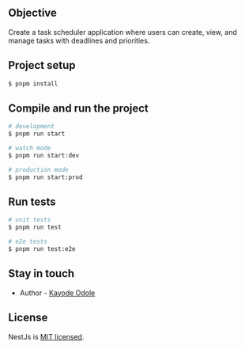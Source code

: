 ## Objective

Create a task scheduler application where users can create, view, and manage tasks with deadlines and priorities.

## Project setup

```bash
$ pnpm install
```

## Compile and run the project

```bash
# development
$ pnpm run start

# watch mode
$ pnpm run start:dev

# production mode
$ pnpm run start:prod
```

## Run tests

```bash
# unit tests
$ pnpm run test

# e2e tests
$ pnpm run test:e2e

```

## Stay in touch

- Author - [Kayode Odole](https://twitter.com/odolekay)

## License

NestJs is [MIT licensed](https://github.com/nestjs/nest/blob/master/LICENSE).
